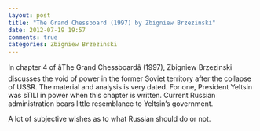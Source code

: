 ```yaml
---
layout: post
title: "The Grand Chessboard (1997) by Zbigniew Brzezinski"
date: 2012-07-19 19:57
comments: true
categories: Zbigniew Brzezinski
---
```


In chapter 4 of âThe Grand Chessboardâ (1997), Zbigniew Brzezinski discusses the void of power in the former Soviet territory after the collapse of USSR. The material and analysis is very dated. For one, President Yeltsin was sTILl in power when this chapter is written. Current Russian administration bears little resemblance to Yeltsin’s government.


A lot of subjective wishes as to what Russian should do or not.

